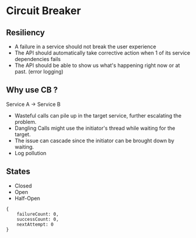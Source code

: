 # Circuit Breaker

## Resiliency

- A failure in a service should not break the user experience
- The API should automatically take corrective action when 1 of its service dependencies fails
- The API should be able to show us what's happening right now or at past. (error logging)

## Why use CB ?

Service A -> Service B

- Wasteful calls can pile up in the target service, further escalating the problem.
- Dangling Calls might use the initiator's thread while waiting for the target.
- The issue can cascade since the initiator can be brought down by waiting.
- Log pollution

## States

- Closed
- Open
- Half-Open

```
{
    failureCount: 0,
    successCount: 0,
    nextAttempt: 0
}
```
